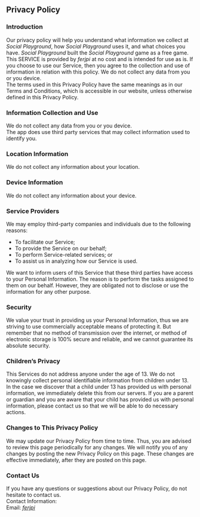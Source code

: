 Privacy Policy  
----------------

### Introduction  
Our privacy policy will help you understand what information we collect at *Social Playground*, how *Social Playground* uses it, and what choices you have.
*Social Playground* built the *Social Playground* game as a free game. This SERVICE is provided by *ferjpi* at no cost and is intended for use as is.
If you choose to use our Service, then you agree to the collection and use of information in  relation with this policy. We do not collect any data from you or you device.  
The terms used in this Privacy Policy have the same meanings as in our Terms and Conditions, which is accessible in our website, unless otherwise  defined in this Privacy Policy.

### Information Collection and Use  
We do not collect any data from you or you device.  
The app does use third party services that may collect information used to identify you. 

### Location Information  
We do not collect any information about your location.  

### Device Information  
We do not collect any information about your device.  

### Service Providers  
We may employ third-party companies and individuals due to the following reasons:  
* To facilitate our Service;
* To provide the Service on our behalf;
* To perform Service-related services; or
* To assist us in analyzing how our Service is used.  

We want to inform users of this Service that these third parties have access to your Personal Information. The reason is to perform the tasks assigned to them on our behalf. However, they are obligated not to disclose or use the information for any other purpose.  

### Security  
We value your trust in providing us your Personal Information, thus we are striving to use commercially acceptable means of protecting it. But remember that no method of transmission over  the internet, or method of electronic storage is 100% secure and reliable, and we cannot guarantee its absolute security.  

### Children’s Privacy  
This Services do not address anyone under the age of 13. We do not knowingly collect personal identifiable information from children under 13. In the case we discover that a child under 13 has provided us with personal information, we immediately delete this from our servers. If you  are  a  parent  or  guardian and you are aware that your child has provided us with personal information, please contact us so that we will be able to do necessary actions.  

### Changes to This Privacy Policy  
We may update our Privacy Policy from time to time. Thus, you are advised to review this page periodically for any changes. We will notify you of any changes by posting the new Privacy Policy on this page. These changes are effective immediately, after they are posted on this page.  

### Contact Us  
If you have any questions or suggestions about our Privacy Policy, do not hesitate to contact us.  
Contact Information:  
Email: *[ferjpi](fernandojpt1203@hotmail.com)*  

